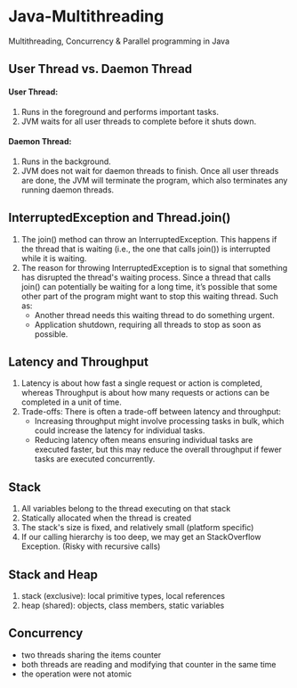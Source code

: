 # Java-Multithreading
Multithreading, Concurrency &amp; Parallel programming in Java

## User Thread vs. Daemon Thread
#### User Thread:
1. Runs in the foreground and performs important tasks.
2. JVM waits for all user threads to complete before it shuts down.
#### Daemon Thread:
1. Runs in the background.
2. JVM does not wait for daemon threads to finish. Once all user threads are done, the JVM will terminate the program, which also terminates any running daemon threads.

## InterruptedException and Thread.join()
1. The join() method can throw an InterruptedException. This happens if the thread that is waiting (i.e., the one that calls join()) is interrupted while it is waiting.
2. The reason for throwing InterruptedException is to signal that something has disrupted the thread's waiting process. Since a thread that calls join() can potentially be waiting for a long time, it’s possible that some other part of the program might want to stop this waiting thread. Such as:
    - Another thread needs this waiting thread to do something urgent.
    - Application shutdown, requiring all threads to stop as soon as possible.

## Latency and Throughput
1. Latency is about how fast a single request or action is completed, whereas Throughput is about how many requests or actions can be completed in a unit of time.
2. Trade-offs: There is often a trade-off between latency and throughput:
    - Increasing throughput might involve processing tasks in bulk, which could increase the latency for individual tasks.
    - Reducing latency often means ensuring individual tasks are executed faster, but this may reduce the overall throughput if fewer tasks are executed concurrently.

## Stack
1. All variables belong to the thread executing on that stack
2. Statically allocated when the thread is created
3. The stack's size is fixed, and relatively small (platform specific)
4. If our calling hierarchy is too deep, we may get an StackOverflow Exception. (Risky with recursive calls)

## Stack and Heap
1. stack (exclusive): local primitive types, local references
2. heap (shared): objects, class members, static variables

## Concurrency
- two threads sharing the items counter
- both threads are reading and modifying that counter in the same time
- the operation were not atomic


